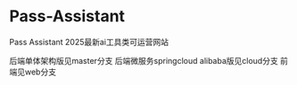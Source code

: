 # Pass-Assistant
Pass Assistant 2025最新ai工具类可运营网站

后端单体架构版见master分支
后端微服务springcloud alibaba版见cloud分支
前端见web分支

